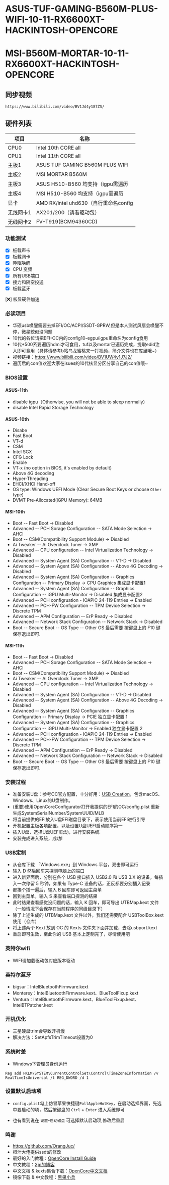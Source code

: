 # ASUS-TUF-GAMING-B560M-PLUS-WIFI-10-11-RX6600XT-HACKINTOSH-OPENCORE
# MSI-B560M-MORTAR-10-11-RX6600XT-HACKINTOSH-OPENCORE

## 同步视频

```
https://www.bilibili.com/video/BV1Jd4y187ZS/
```

## 硬件列表

|项目|名称
|-|-
|CPU0|Intel 10th CORE all
|CPU1|Intel 11th CORE all
|主板1|ASUS TUF GAMING B560M PLUS WIFI
|主板2|MSI MORTAR B560M
|主板3|ASUS H510-B560 均支持（igpu需遍历
|主板4|MSI H510-B560 均支持（igpu需遍历
|显卡|AMD RX/intel uhd630（自行重命名config
|无线网卡1|AX201/200（请看驱动包）
|无线网卡2|FV-T919(BCM94360CD)

### 功能测试

- [x] 板载声卡
- [x] 板载网卡
- [x] 睡眠唤醒
- [x] CPU 变频
- [x] 所有USB端口
- [x] 接力和隔空投送
- [x] 板载蓝牙

[❌] 核显硬件加速

### 必读项目
- 华硕usb唤醒需要去掉EFI/OC/ACPI/SSDT-GPRW,但是本人测试风扇会唤醒不停，微星貌似没问题
- 10代的各位请把EFI-OC内的config10-egpu/igpu重命名为config食用
- 10代+500系要遍历hdmi才可食用，tuf以及mortar已遍历完成，提取edid注入即可食用（具体请参考b站乌龙蜜桃来一打视频，简介文件也在库里哦~）
- 视频链接：https://www.bilibili.com/video/BV1UW4y1J7J2/
- 遍历后的con值欢迎大家在isues的10代核显分区分享自己的con值哦~

### BIOS设置
#### ASUS-11th

- disable igpu（Otherwise, you will not be able to sleep normally）
- disable Intel Rapid Storage Technology

#### ASUS-10th
- Disabe
- Fast Boot
- VT-d
- CSM
- Intel SGX
- CFG Lock
- Enable
- VT-x (no option in BIOS, it's enabled by default)
- Above 4G decoding
- Hyper-Threading
- EHCI/XHCI Hand-off
- OS type: Windows UEFI Mode (Clear Secure Boot Keys or choose `Other` type)
- DVMT Pre-Allocated(iGPU Memory): 64MB

#### MSI-10th

- Boot -- Fast Boot -> Disabled
- Advanced -- PCH Sorage Configuration -- SATA Mode Selection -> AHCI
- Boot -- CSM(Compatibility Support Module) -> Disabled
- Ai Tweaker -- Ai Overclock Tuner -> XMP
- Advanced -- CPU configuration -- Intel Virtualization Technology -> Disabled
- Advanced -- System Agent (SA) Configuration -- VT-D -> Disabled
- Advanced -- System Agent (SA) Configuration -- Above 4G Decoding -> Disabled
- Advanced -- System Agent (SA) Configuration -- Graphics Configuration -- Primary Display -> CPU Graphics 集成显卡配置1
- Advanced -- System Agent (SA) Configuration -- Graphics Configuration -- iGPU Multi-Monitor -> Disabled 集成显卡配置2
- Advanced -- PCH configruation - IOAPIC 24-119 Entries -> Enabled
- Advanced -- PCH-FW Configuration -- TPM Device Selection -> Discrete TPM
- Advanced -- APM Configuration -- ErP Ready -> Disabled
- Advanced -- Network Stack Configuration -- Network Stack -> Disabled
- Boot -- Secure Boot -- OS Type -- Other OS
最后需要 按键盘上的 F10 键保存退出即可.

#### MSI-11th

- Boot -- Fast Boot -> Disabled
- Advanced -- PCH Sorage Configuration -- SATA Mode Selection -> AHCI
- Boot -- CSM(Compatibility Support Module) -> Disabled
- Ai Tweaker -- Ai Overclock Tuner -> XMP
- Advanced -- CPU configuration -- Intel Virtualization Technology -> Disabled
- Advanced -- System Agent (SA) Configuration -- VT-D -> Disabled
- Advanced -- System Agent (SA) Configuration -- Above 4G Decoding -> Disabled
- Advanced -- System Agent (SA) Configuration -- Graphics Configuration -- Primary Display -> PCIE 独立显卡配置 1
- Advanced -- System Agent (SA) Configuration -- Graphics Configuration -- iGPU Multi-Monitor -> Enabled 独立显卡配置 2
- Advanced -- PCH configruation - IOAPIC 24-119 Entries -> Enabled
- Advanced -- PCH-FW Configuration -- TPM Device Selection -> Discrete TPM
- Advanced -- APM Configuration -- ErP Ready -> Disabled
- Advanced -- Network Stack Configuration -- Network Stack -> Disabled
- Boot -- Secure Boot -- OS Type -- Other OS
最后需要 按键盘上的 F10 键保存退出即可.
### 安装过程
- 准备安装U盘：参考OC官方配置，十分好用：[USB Creation](https://dortania.github.io/OpenCore-Install-Guide/installer-guide/mac-install.html#setting-up-opencore-s-efi-environment)，包含macOS、Windows、Linux的U盘制作。
- (重要)使用OpenCoreConfigurator打开我提供的EFI的OC/config.plist 重新生成SystemSerialNumber/SystemUUID/MLB
- 将当前提供的EFI放入U盘EFI磁盘目录下，表示使用当前EFI进行引导
- 开机配置主板各项配置，以及设置U盘UEFI启动顺序第一
- 插入U盘，选择U盘UEFI启动，进行安装系统
- 安装完成进入系统，成功!
### USB定制
- 从仓库下载 「Windows.exe」到 Windows 平台，双击即可运行
- 输入 D 然后回车来探测电脑上的端口
- 进入新界面后，分别在各个 USB 接口插入 USB2.0 和 USB 3.X 的设备，每插入一次停留 5 秒钟，如果有 Type-C 设备的话，正反都要分别插入记录
- 都挨个插一遍后，输入 B 回车即可返回主菜单
- 回到主菜单，输入 S 来查看端口探测的结果
- 此时结果查看感觉没问题的话，输入 K 回车，即可导出 UTBMap.kext 文件（一般情况下会保存在当前程序的同级目录下）
- 除了上述生成的 UTBMap.kext 文件以外，我们还需要配合 USBToolBox.kext 使用（仓库）
- 将上述两个 Kext 放到 OC 的 Kexts 文件夹下面并加载，去除usbport.kext
- 重启即可生效，至此你的 USB 基本上定制完了，尽情使用吧
### 英特尔wifi
- WIFI请加载驱动包对应版本驱动
### 英特尔蓝牙
- bigsur：IntelBluetoothFirmware.kext
- Monterey：IntelBluetoothFirmware.kext、BlueToolFixup.kext
- Ventura：IntelBluetoothFirmware.kext、BlueToolFixup.kext、IntelBTPatcher.kext
### 开机优化
- 三星硬盘trim会导致开机慢
- 解决方法：SetApfsTrimTimeout设置为0
### 系统时差

- Windows下管理员身份运行

```
Reg add HKLM\SYSTEM\CurrentControlSet\Control\TimeZoneInformation /v RealTimeIsUniversal /t REG_DWORD /d 1
```

### 设置默认启动项

- `config.plist`勾上仿冒苹果快捷键`PollAppleHotKey`，在启动选择界面，先选中要启动的项，然后按键盘的 `Ctrl` + `Enter` 进入系统即可

- 也有看到说在 `设置`-`启动磁盘` 可选择默认启动项,修改后重启

### 鸣谢
- https://github.com/OrangJuc/
- 橙汁大佬提供ssdt的修改
- 最好的入门教程：[OpenCore Install Guide](https://dortania.github.io/OpenCore-Install-Guide/)
- 中文教程：[Xjn的博客](https://blog.xjn819.com/post/opencore-guide.html)
- 中文文档 & kexts集合下载：[OpenCore中文文档](https://oc.skk.moe/)
- 镜像下载 & 中文教程：[黑果小兵](http://blog.daliansky.net)
